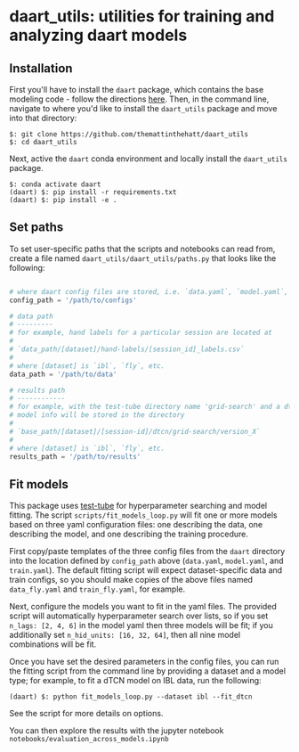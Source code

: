 # daart_utils: utilities for training and analyzing daart models

## Installation

First you'll have to install the `daart` package, which contains the base modeling code - follow the 
directions [here](https://github.com/themattinthehatt/daart).
Then, in the command line, navigate to where you'd like to install the `daart_utils` package and move 
into that directory:
```
$: git clone https://github.com/themattinthehatt/daart_utils
$: cd daart_utils
```

Next, active the `daart` conda environment and locally install the `daart_utils` package.

```
$: conda activate daart
(daart) $: pip install -r requirements.txt
(daart) $: pip install -e .
```

## Set paths

To set user-specific paths that the scripts and notebooks can read from, create a file named
`daart_utils/daart_utils/paths.py` that looks like the following:

```python

# where daart config files are stored, i.e. `data.yaml`, `model.yaml`, and `train.yaml`
config_path = '/path/to/configs'

# data path
# ---------
# for example, hand labels for a particular session are located at
#
# `data_path/[dataset]/hand-labels/[session_id]_labels.csv`
#
# where [dataset] is `ibl`, `fly`, etc.
data_path = '/path/to/data'

# results path
# ------------
# for example, with the test-tube directory name 'grid-search' and a dtcn model,
# model info will be stored in the directory
#
# `base_path/[dataset]/[session-id]/dtcn/grid-search/version_X`
#
# where [dataset] is `ibl`, `fly`, etc.
results_path = '/path/to/results'

```

## Fit models

This package uses [test-tube](https://williamfalcon.github.io/test-tube/) for hyperparameter 
searching and model fitting. The script `scripts/fit_models_loop.py` will fit one or more models 
based on three yaml configuration files: one describing the data, one describing the model, and one 
describing the training procedure.
 
First copy/paste templates of the three config files from the `daart` directory into the location
defined by `config_path` above (`data.yaml`, `model.yaml`, and `train.yaml`). The default fitting 
script will expect dataset-specific data and train configs, so you should make copies of the above
files named `data_fly.yaml` and `train_fly.yaml`, for example.

Next, configure the models you want to fit in the yaml files. The provided script will 
automatically hyperparameter search over lists, so if you set `n_lags: [2, 4, 6]` in the model yaml
then three models will be fit; if you additionally set `n_hid_units: [16, 32, 64]`, then all nine
model combinations will be fit.

Once you have set the desired parameters in the config files, you can run the fitting script from 
the command line by providing a dataset and a model type; for example, to fit a dTCN model on IBL 
data, run the following:

```
(daart) $: python fit_models_loop.py --dataset ibl --fit_dtcn
```

See the script for more details on options.

You can then explore the results with the jupyter notebook 
`notebooks/evaluation_across_models.ipynb`
